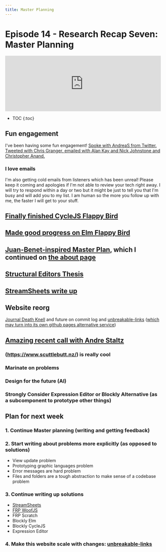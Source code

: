 ```yaml
---
title: Master Planning
---
```


<h1>Episode 14 - Research Recap Seven: Master Planning</h1>

<iframe src="https://omny.fm/shows/future-of-coding/1-4-research-recap-seven-master-planning/embed" width="100%" height="180" frameborder="0"></iframe>

* TOC
{:toc}

## Fun engagement

I've been having some fun engagement! [Spoke with AndreaS from Twitter. Tweeted with Chris Granger, emailed with Alan Kay and Nick Johnstone and Christopher Anand.](http://futureofcoding.org/journal#septempber-29-2017-1206pm)

### I love emails

I'm also getting cold emails from listeners which has been unreal! Please keep it coming and apologies if I'm not able to review your tech right away. I will try to respond within a day or two but it might be just to tell you that I'm busy and will add you to my list. I am human so the more you follow up with me, the faster I will get to your stuff.

## [Finally finished CycleJS Flappy Bird](http://futureofcoding.org/journal#september-27-2017-1226pm)

## [Made good progress on Elm Flappy Bird](http://futureofcoding.org/journal#october-2-2017-853am)

## [Juan-Benet-inspired Master Plan](http://futureofcoding.org/journal#juan-benet-insired-master-plan), which I continued on [the about page](/about.html)

## [Structural Editors Thesis](http://futureofcoding.org/journal#structural-editors)

## [StreamSheets write up](http://futureofcoding.org/journal#streamsheets-write-up)

## Website reorg

[Journal Death Knell](http://futureofcoding.org/journal#death-knoll-of-this-journal) and future on commit log and [unbreakable-links](https://github.com/stevekrouse/unbreakable-links) ([which may turn into its own github pages alternative service](https://github.com/stevekrouse/unbreakable-links/issues/11))

## [Amazing recent call with Andre Staltz](/notes/andre-staltz-call-10-9-17.md)

### (https://www.scuttlebutt.nz/) is really cool

### Marinate on problems

### Design for the future (AI)

### Strongly Consider Expression Editor or Blockly Alternative (as a subcomponent to prototype other things)

## Plan for next week

### 1\. Continue Master planning (writing and getting feedback)

### 2\. Start writing about problems more explicitly (as opposed to solutions)

*   View update problem
*   Prototyping graphic languages problem
*   Error messages are hard problem
*   Files and folders are a tough abstraction to make sense of a codebase problem

### 3\. Continue writing up solutions

*   [StreamSheets](https://github.com/feelingofcomputing/futureofcoding.org/issues/54)
*   [FRP WoofJS](https://github.com/feelingofcomputing/futureofcoding.org/issues/55)
*   FRP Scratch
*   Blockly Elm
*   Blockly CycleJS
*   Expression Editor

### 4\. Make this website scale with changes: [unbreakable-links](https://github.com/stevekrouse/unbreakable-links)
